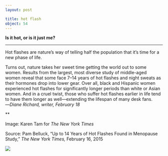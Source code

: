 ```yaml
---
layout: post

title: hot flash
object: 54
---
```

**Is it hot, or is it just me?**

****

Hot flashes are nature’s way of telling half the population that it’s time for a new phase of life.

Turns out, nature takes her sweet time getting the world out to some women. Results from the largest, most diverse study of middle-aged women reveal that some face 7–14 years of hot flashes and night sweats as their hormones drop into lower gear. Over all, black and Hispanic women experienced hot flashes for significantly longer periods than white or Asian women. And in a cruel twist, those who suffer hot flashes earlier in life tend to have them longer as well—extending the lifespan of many desk fans.       —*Diane Richard, writer, February 18*

**

Image: Karen Tam for *The New York Times*

Source: Pam Belluck, “Up to 14 Years of Hot Flashes Found in Menopause Study,” *The New York Times,* February 16, 2015

![]({{siteurl.base}}/images/15-2-18_14.8_HotFlashEDIT-1.jpeg)
